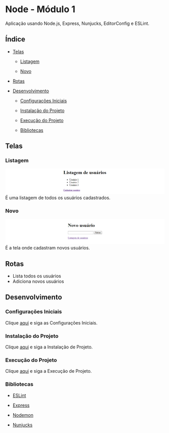 ﻿# Node - Módulo 1

Aplicação usando Node.js, Express, Nunjucks, EditorConfig e ESLint.

## Índice

- [Telas](#telas)

  - [Listagem](#listagem)

  - [Novo](#novo)
  
- [Rotas](#rotas)  

- [Desenvolvimento](#desenvolvimento)

  - [Configurações Iniciais](#configurações-iniciais)

  - [Instalação do Projeto](#instalação-do-projeto)

  - [Execução do Projeto](#execução-do-projeto)

  - [Bibliotecas](#bibliotecas)

## Telas

### Listagem

![List](https://github.com/osvaldokalvaitir/node-modulo1/blob/master/assets/List.png)
É uma listagem de todos os usuários cadastrados.

### Novo

![New](https://github.com/osvaldokalvaitir/node-modulo1/blob/master/assets/New.png)
É a tela onde cadastram novos usuários.

## Rotas

- Lista todos os usuários
- Adiciona novos usuários

## Desenvolvimento

### Configurações Iniciais

Clique [aqui](https://github.com/osvaldokalvaitir/projects-settings/blob/master/README.md) e siga as Configurações Iniciais.

### Instalação do Projeto

Clique [aqui](https://github.com/osvaldokalvaitir/projects-settings/blob/master/nodejs/nodejs.md) e siga a Instalação de Projeto.

### Execução do Projeto

Clique [aqui](https://github.com/osvaldokalvaitir/projects-settings/blob/master/nodejs/nodejs.md) e siga a Execução de Projeto.

### Bibliotecas

- [ESLint](https://github.com/osvaldokalvaitir/projects-settings/blob/master/nodejs/libs/eslint.md)

- [Express](https://github.com/osvaldokalvaitir/projects-settings/blob/master/nodejs/libs/express.md)

- [Nodemon](https://github.com/osvaldokalvaitir/projects-settings/blob/master/nodejs/libs/nodemon.md)

- [Nunjucks](https://github.com/osvaldokalvaitir/projects-settings/blob/master/nodejs/libs/nunjucks.md)
